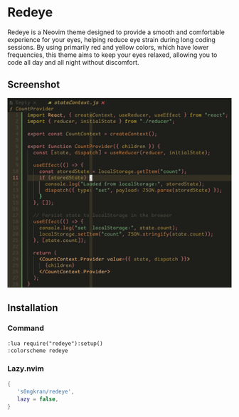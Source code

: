 # Redeye

Redeye is a Neovim theme designed to provide a smooth and comfortable experience for your eyes, helping reduce eye strain during long coding sessions. By using primarily red and yellow colors, which have lower frequencies, this theme aims to keep your eyes relaxed, allowing you to code all day and all night without discomfort.

## Screenshot
![alt](ex.png)

## Installation

### Command

```vim
:lua require("redeye"):setup()
:colorscheme redeye
```

### Lazy.nvim

```lua
{  
   's0ngkran/redeye',
   lazy = false, 
}
```

